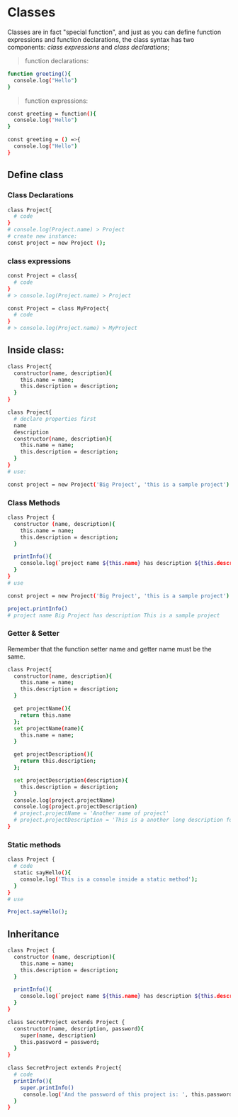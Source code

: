 # Classes
Classes are in fact "special function", and just as you can define function expressions and function declarations, the class syntax has two components: *class expressions* and *class declarations*;

> function declarations:
```bash
function greeting(){
  console.log("Hello")
}
```

> function expressions:
```bash
const greeting = function(){
  console.log("Hello")
}

const greeting = () =>{
  console.log("Hello")
}
```

## Define class

### Class Declarations
```bash
class Project{
  # code
}
# console.log(Project.name) > Project
# create new instance:
const project = new Project ();
```
### class expressions
```bash
const Project = class{
  # code
}
# > console.log(Project.name) > Project

const Project = class MyProject{
  # code
}
# > console.log(Project.name) > MyProject
```

## Inside class:

```bash
class Project{
  constructor(name, description){
    this.name = name;
    this.description = description;
  }
}

class Project{
  # declare properties first
  name
  description
  constructor(name, description){
    this.name = name;
    this.description = description;
  }
}
# use:

const project = new Project('Big Project', 'this is a sample project')
```
### Class Methods
```bash
class Project {
  constructor (name, description){
    this.name = name;
    this.description = description;
  }

  printInfo(){
    console.log(`project name ${this.name} has description ${this.description}`)
  }
}
# use

const project = new Project('Big Project', 'this is a sample project')

project.printInfo()
# project name Big Project has description This is a sample project
```
### Getter & Setter
Remember that the function setter name and getter name must be the same.
```bash
class Project{
  constructor(name, description){
    this.name = name;
    this.description = description;
  }

  get projectName(){
    return this.name
  };
  set projectName(name){
    this.name = name;
  }

  get projectDescription(){
    return this.description;
  };

  set projectDescription(description){
    this.description = description;
  }
  console.log(project.projectName)
  console.log(project.projectDescription)
  # project.projectName = 'Another name of project'
  # project.projectDescription = 'This is a another long description for project
}
```
### Static methods
``` bash
class Project {
  # code
  static sayHello(){
    console.log('This is a console inside a static method');
  }
}
# use

Project.sayHello();
```

## Inheritance

```bash
class Project {
  constructor (name, description){
    this.name = name;
    this.description = description;
  }

  printInfo(){
    console.log(`project name ${this.name} has description ${this.description}`)
  }
}

class SecretProject extends Project {
  constructor(name, description, password){
    super(name, description)
    this.password = password;
  }
}

class SecretProject extends Project{
  # code
  printInfo(){
    super.printInfo()
     console.log('And the password of this project is: ', this.password)
  }
}

```
